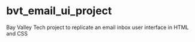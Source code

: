 # bvt_email_ui_project

Bay Valley Tech project to replicate an email inbox user interface in HTML and CSS
